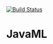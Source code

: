 [![Build Status](https://travis-ci.org/jt1796/JavaML.svg?branch=master)](https://travis-ci.org/jt1796/JavaML)

# JavaML
